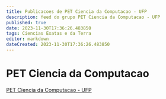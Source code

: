 ```yaml
---
title: Publicacoes de PET Ciencia da Computacao - UFP
description: feed do grupo PET Ciencia da Computacao - UFP
published: true
date: 2023-11-30T17:36:26.483850
tags: Ciencias Exatas e da Terra
editor: markdown
dateCreated: 2023-11-30T17:36:26.483850
---
```


# PET Ciencia da Computacao
[PET Ciencia da Computacao - UFP](/grupo/89PETCienciadaComputacaoUFP.md)